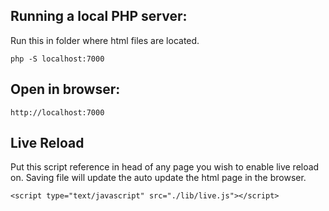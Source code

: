 ## Running a local PHP server:
Run this in folder where html files are located.
```
php -S localhost:7000
```

## Open in browser:
```
http://localhost:7000
```

## Live Reload
Put this script reference in head of any page you wish
to enable live reload on. Saving file will update the auto update the html page in the browser. 
```
<script type="text/javascript" src="./lib/live.js"></script>
```